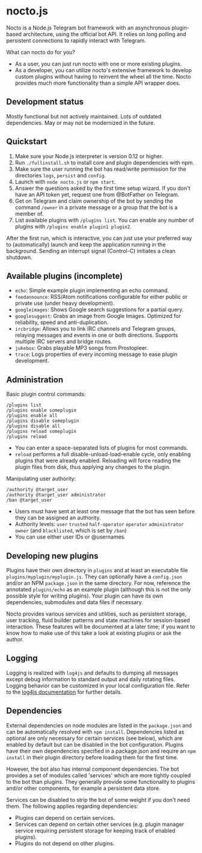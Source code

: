 # nocto.js

Nocto is a Node.js Telegram bot framework with an asynchronous plugin-based
architecture, using the official bot API. It relies on long polling and
 persistent connections to rapidly interact with Telegram.

What can nocto do for you?
* As a user, you can just run nocto with one or more existing plugins.
* As a developer, you can utilize nocto's extensive framework to develop
  custom plugins without having to reinvent the wheel all the time. Nocto
  provides much more functionality than a simple API wrapper does.

## Development status

Mostly functional but not actively maintained. Lots of outdated dependencies.
May or may not be modernized in the future.

## Quickstart

1. Make sure your Node.js interpreter is version 0.12 or higher.
2. Run `./fullinstall.sh` to install core and plugin dependencies with npm.
3. Make sure the user running the bot has read/write permission for the
   directories `logs`, `persist` and `config`.
4. Launch with `node nocto.js` or `npm start`.
5. Answer the questions asked by the first time setup wizard. If you don't have
   an API token yet, request one from @BotFather on Telegram.
6. Get on Telegram and claim ownership of the bot by sending the command
   `/owner` in a private message or a group that the bot is a member of.
7. List available plugins with `/plugins list`. You can enable any number of
   plugins with `/plugins enable plugin1 plugin2`.

After the first run, which is interactive, you can just use your preferred way
to (automatically) launch and keep the application running in the background.
Sending an interrupt signal (Control-C) initiates a clean shutdown.

## Available plugins (incomplete)

* `echo`: Simple example plugin implementing an echo command.
* `feedannounce`: RSS/Atom notifications configurable for either public or
  private use (under heavy development).
* `googleimages`: Shows Google search suggestions for a partial query.
* `googlesuggest`: Grabs an image from Google Images. Optimized for reliability,
  speed and anti-duplication.
* `ircbridge`: Allows you to link IRC channels and Telegram groups, relaying
  messages and events in one or both directions. Supports multiple IRC servers
  and bridge routes.
* `jukebox`: Grabs playable MP3 songs from Prostopleer.
* `trace`: Logs properties of every incoming message to ease plugin development. 

## Administration
Basic plugin control commands:
```
/plugins list
/plugins enable someplugin
/plugins enable all
/plugins disable someplugin
/plugins disable all
/plugins reload someplugin
/plugins reload
```
* You can enter a space-separated lists of plugins for most commands.
* `reload` performs a full disable-unload-load-enable cycle, only
  enabling plugins that were already enabled. Reloading will force reading the
  plugin files from disk, thus applying any changes to the plugin.

Manipulating user authority:
```
/authority @target_user
/authority @target_user administrator
/ban @target_user
```
* Users must have sent at least one message that the bot has seen before they
  can be assigned an authority.
* Authority levels: `user` `trusted` `half-operator` `operator` `administrator`
  `owner` (and `blacklisted`, which is set by `/ban`)
* You can use either user IDs or @usernames.

## Developing new plugins

Plugins have their own directory in `plugins` and at least an executable file
`plugins/myplugin/myplugin.js`. They can optionally have a `config.json`
and/or an NPM `package.json` in the same directory. For now, reference the
annotated `plugins/echo` as an example plugin (although this is not the only
possible style for writing plugins). Your plugin can have its own dependencies, 
submodules and data files if necessary.

Nocto provides various services and utilities, such as persistent storage,
user tracking, fluid builder patterns and state machines for session-based
interaction. These features will be documented at a later time; if you want to
 know how to make use of this take a look at existing plugins or ask the author.

## Logging

Logging is realized with `log4js` and defaults to dumping all messages except
debug information to standard output and daily rotating files. Logging behavior
can be customized in your local configuration file. Refer to the [log4js 
documentation][1] for further details.

## Dependencies

External dependencies on node modules are listed in the `package.json` and can
be automatically resolved with `npm install`. Dependencies listed as optional
are only necessary for certain services (see below), which are enabled by
default but can be disabled in the bot configuration. Plugins have their own
dependencies specified in a package.json and require an `npm install` in their
plugin directory before loading them for the first time.

However, the bot also has internal component dependencies. The bot provides a
set of modules called 'services' which are more tightly coupled to the bot than
 plugins. They generally provide some functionality to plugins and/or other
 components, for example a persistent data store.

Services can be disabled to strip the bot of some weight if you don't need them.
The following applies regarding dependencies:

* Plugins can depend on certain services.
* Services can depend on certain other services (e.g. plugin manager service
  requiring persistent storage for keeping track of enabled plugins).
* Plugins do not depend on other plugins.

[1]: https://github.com/nomiddlename/log4js-node#configuration

